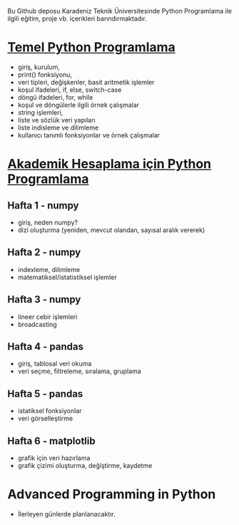 Bu Github deposu Karadeniz Teknik Üniversitesinde Python Programlama ile ilgili eğitim, proje vb. içerikleri barındırmaktadır.

# [Temel Python Programlama](0_temel_python_programlama.md)
* giriş, kurulum,
* print() fonksiyonu,
* veri tipleri, değişkenler, basit aritmetik işlemler
* koşul ifadeleri, if, else, switch-case
* döngü ifadeleri, for, while
* koşul ve döngülerle ilgili örnek çalışmalar
* string işlemleri,
* liste ve sözlük veri yapıları
* liste indisleme ve dilimleme
* kullanıcı tanımlı fonksiyonlar ve örnek çalışmalar

# [Akademik Hesaplama için Python Programlama](1_akademik_hesaplama(numpy_pandas_matplotlib).md)
## Hafta 1 - numpy
* giriş, neden numpy?
* dizi oluşturma (yeniden, mevcut olandan, sayısal aralık vererek)

## Hafta 2 - numpy
* indexleme, dilimleme
* matematiksel/istatistiksel işlemler

## Hafta 3 - numpy
* lineer cebir işlemleri
* broadcasting

## Hafta 4 - pandas
* giriş, tablosal veri okuma
* veri seçme, filtreleme, sıralama, gruplama

## Hafta 5 - pandas
* istatiksel fonksiyonlar
* veri görselleştirme

## Hafta 6 - matplotlib
* grafik için veri hazırlama
* grafik çizimi oluşturma, değiştirme, kaydetme

# Advanced Programming in Python
* İlerleyen günlerde planlanacaktır.